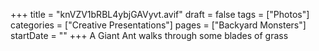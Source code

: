 +++
title = "knVZV1bRBL4ybjGAVyvt.avif"
draft = false
tags = ["Photos"]
categories = ["Creative Presentations"]
pages = ["Backyard Monsters"]
startDate = ""
+++
 A Giant Ant walks through some blades of grass
